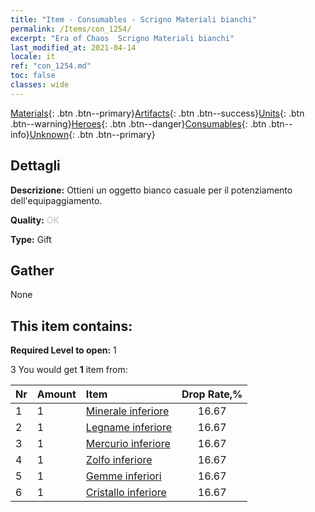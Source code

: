 ```yaml
---
title: "Item - Consumables - Scrigno Materiali bianchi"
permalink: /Items/con_1254/
excerpt: "Era of Chaos  Scrigno Materiali bianchi"
last_modified_at: 2021-04-14
locale: it
ref: "con_1254.md"
toc: false
classes: wide
---
```

 [Materials](/it/Items/){: .btn .btn--primary}[Artifacts](/it/Items/Artifacts/){: .btn .btn--success}[Units](/it/Items/Units/){: .btn .btn--warning}[Heroes](/it/Items/Heroes/){: .btn .btn--danger}[Consumables](/it/Items/Consumables/){: .btn .btn--info}[Unknown](/it/Items/Unknown/){: .btn .btn--primary}

## Dettagli
 **Descrizione:** Ottieni un oggetto bianco casuale per il potenziamento dell'equipaggiamento.

 **Quality:** <span style="color: #C0C0C0">OK</span>

 **Type:** Gift

## Gather

  None

## This item contains:

 **Required Level to open:** 1

 3 You would get **1** item  from:

  | Nr | Amount |     Item    | Drop Rate,% |
  |:---|:-------|:------------|:---------:|
  | 1 | 1 | [Minerale inferiore](/it/Items/mat_1/) | 16.67 | 
  | 2 | 1 | [Legname inferiore](/it/Items/mat_1/) | 16.67 | 
  | 3 | 1 | [Mercurio inferiore](/it/Items/mat_2/) | 16.67 | 
  | 4 | 1 | [Zolfo inferiore](/it/Items/mat_3/) | 16.67 | 
  | 5 | 1 | [Gemme inferiori](/it/Items/mat_4/) | 16.67 | 
  | 6 | 1 | [Cristallo inferiore](/it/Items/mat_5/) | 16.67 | 
